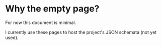# Why the empty page?

For now this document is minimal.

I currently use these pages to host the project's JSON schemata (not yet used).
